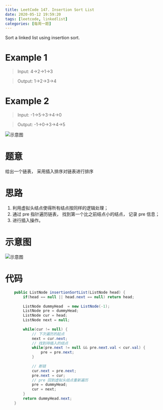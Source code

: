 ```yaml
---
title: LeetCode 147. Insertion Sort List
date: 2020-05-12 19:59:20
tags: [leetcode, linkedlist]
categories: [每周一题]
---
```


Sort a linked list using insertion sort.

<!--more-->

# Example 1

> Input: 4->2->1->3

> Output: 1->2->3->4

# Example 2

> Input: -1->5->3->4->0

> Output: -1->0->3->4->5


![示意图](/example.gif)

# 题意

给出一个链表， 采用插入排序对链表进行排序

# 思路

1.  利用虚拟头结点使得所有结点按同样的逻辑处理；
2.  通过 pre 指针遍历链表， 找到第一个比之前结点小的结点， 记录 pre 信息；
3.  进行插入操作。

# 示意图

![示意图](/插入排序.png)

# 代码

```java
    public ListNode insertionSortList(ListNode head) {
        if(head == null || head.next == null) return head;
        
        ListNode dummyHead  = new ListNode(-1);
        ListNode pre = dummyHead;
        ListNode cur = head;
        ListNode next = null;
        
        while(cur != null) {
        	// 下次遍历的起点
            next = cur.next;
            // 找到待插入的结点
            while(pre.next != null && pre.next.val < cur.val) {
                pre = pre.next;
            }
            	
            // 断链
            cur.next = pre.next;
            pre.next = cur;
            // pre 回到虚拟头结点重新遍历
            pre = dummyHead;            
            cur = next;
        }
        return dummyHead.next;
    }
```